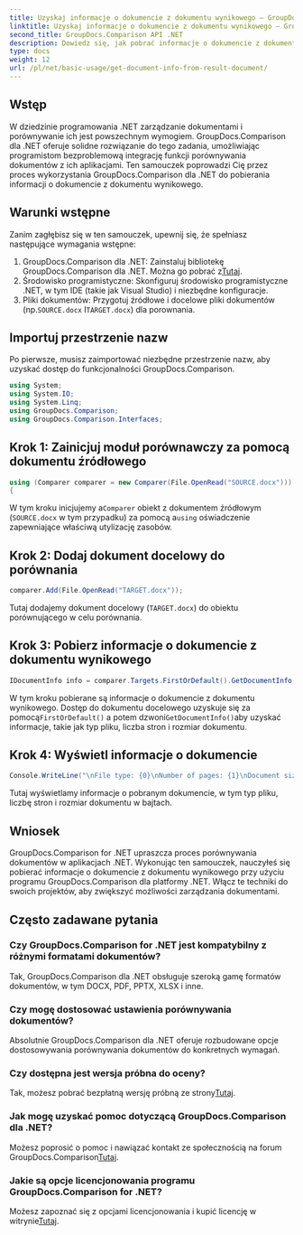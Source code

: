 ```yaml
---
title: Uzyskaj informacje o dokumencie z dokumentu wynikowego — GroupDocs.Comparison dla platformy .NET
linktitle: Uzyskaj informacje o dokumencie z dokumentu wynikowego — GroupDocs.Comparison dla platformy .NET
second_title: GroupDocs.Comparison API .NET
description: Dowiedz się, jak pobrać informacje o dokumencie z dokumentu wynikowego za pomocą GroupDocs.Comparison dla .NET. Wyjaśniono proste kroki dla programistów .NET.
type: docs
weight: 12
url: /pl/net/basic-usage/get-document-info-from-result-document/
---
```

## Wstęp
W dziedzinie programowania .NET zarządzanie dokumentami i porównywanie ich jest powszechnym wymogiem. GroupDocs.Comparison dla .NET oferuje solidne rozwiązanie do tego zadania, umożliwiając programistom bezproblemową integrację funkcji porównywania dokumentów z ich aplikacjami. Ten samouczek poprowadzi Cię przez proces wykorzystania GroupDocs.Comparison dla .NET do pobierania informacji o dokumencie z dokumentu wynikowego. 
## Warunki wstępne
Zanim zagłębisz się w ten samouczek, upewnij się, że spełniasz następujące wymagania wstępne:
1. GroupDocs.Comparison dla .NET: Zainstaluj bibliotekę GroupDocs.Comparison dla .NET. Można go pobrać z[Tutaj](https://releases.groupdocs.com/comparison/net/).
2. Środowisko programistyczne: Skonfiguruj środowisko programistyczne .NET, w tym IDE (takie jak Visual Studio) i niezbędne konfiguracje.
3.  Pliki dokumentów: Przygotuj źródłowe i docelowe pliki dokumentów (np.`SOURCE.docx` I`TARGET.docx`) dla porownania.

## Importuj przestrzenie nazw
Po pierwsze, musisz zaimportować niezbędne przestrzenie nazw, aby uzyskać dostęp do funkcjonalności GroupDocs.Comparison.

```csharp
using System;
using System.IO;
using System.Linq;
using GroupDocs.Comparison;
using GroupDocs.Comparison.Interfaces;
```

## Krok 1: Zainicjuj moduł porównawczy za pomocą dokumentu źródłowego
```csharp
using (Comparer comparer = new Comparer(File.OpenRead("SOURCE.docx")))
{
```
 W tym kroku inicjujemy a`Comparer` obiekt z dokumentem źródłowym (`SOURCE.docx` w tym przypadku) za pomocą a`using` oświadczenie zapewniające właściwą utylizację zasobów.
## Krok 2: Dodaj dokument docelowy do porównania
```csharp
comparer.Add(File.OpenRead("TARGET.docx"));
```
Tutaj dodajemy dokument docelowy (`TARGET.docx`) do obiektu porównującego w celu porównania.
## Krok 3: Pobierz informacje o dokumencie z dokumentu wynikowego
```csharp
IDocumentInfo info = comparer.Targets.FirstOrDefault().GetDocumentInfo();
```
 W tym kroku pobierane są informacje o dokumencie z dokumentu wynikowego. Dostęp do dokumentu docelowego uzyskuje się za pomocą`FirstOrDefault()` a potem dzwoni`GetDocumentInfo()`aby uzyskać informacje, takie jak typ pliku, liczba stron i rozmiar dokumentu.
## Krok 4: Wyświetl informacje o dokumencie
```csharp
Console.WriteLine("\nFile type: {0}\nNumber of pages: {1}\nDocument size: {2} bytes", info.FileType, info.PageCount, info.Size);
```
Tutaj wyświetlamy informacje o pobranym dokumencie, w tym typ pliku, liczbę stron i rozmiar dokumentu w bajtach.

## Wniosek
GroupDocs.Comparison for .NET upraszcza proces porównywania dokumentów w aplikacjach .NET. Wykonując ten samouczek, nauczyłeś się pobierać informacje o dokumencie z dokumentu wynikowego przy użyciu programu GroupDocs.Comparison dla platformy .NET. Włącz te techniki do swoich projektów, aby zwiększyć możliwości zarządzania dokumentami.
## Często zadawane pytania
### Czy GroupDocs.Comparison for .NET jest kompatybilny z różnymi formatami dokumentów?
Tak, GroupDocs.Comparison dla .NET obsługuje szeroką gamę formatów dokumentów, w tym DOCX, PDF, PPTX, XLSX i inne.
### Czy mogę dostosować ustawienia porównywania dokumentów?
Absolutnie GroupDocs.Comparison dla .NET oferuje rozbudowane opcje dostosowywania porównywania dokumentów do konkretnych wymagań.
### Czy dostępna jest wersja próbna do oceny?
 Tak, możesz pobrać bezpłatną wersję próbną ze strony[Tutaj](https://releases.groupdocs.com/).
### Jak mogę uzyskać pomoc dotyczącą GroupDocs.Comparison dla .NET?
 Możesz poprosić o pomoc i nawiązać kontakt ze społecznością na forum GroupDocs.Comparison[Tutaj](https://forum.groupdocs.com/c/comparison/12).
### Jakie są opcje licencjonowania programu GroupDocs.Comparison for .NET?
 Możesz zapoznać się z opcjami licencjonowania i kupić licencję w witrynie[Tutaj](https://purchase.groupdocs.com/buy).